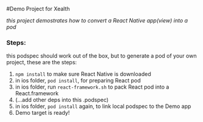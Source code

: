 #Demo Project for Xealth

*this project demostrates how to convert a React Native app(view) into a pod*


### Steps:

this podspec should work out of the box, but to generate a pod of your own project, these are the steps:

1. `npm install` to make sure React Native is downloaded
2. in ios folder, `pod install`, for preparing React pod
3. in ios folder, run `react-framework.sh` to pack React pod into a React.framework
4. (...add other deps into this .podspec)
4. in ios folder, `pod install` again, to link local podspec to the Demo app
5. Demo target is ready!
